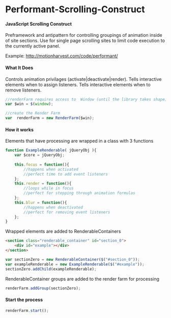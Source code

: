 Performant-Scrolling-Construct
==============================


#### JavaScript Scrolling Construct ####
Preframework and antipattern for controlling groupings of animation inside of site sections. Use for single page scrolling sites to limit code execution to the currently active panel.

Example: http://motionharvest.com/code/performant/ 

#### What It Does ####
Controls animation privilages (activate|deactivate|render).
Tells interactive elements when to assign listeners.
Tells interactive elements when to remove listeners.

```javascript
//renderFarm requires access to  Window (until the library takes shape)
var $win = $(window);

//create the Render Farm
var  renderFarm = new RenderFarm($win);
```



#### How it works ####
Elements that have processing are wrapped in a class with 3 functions
```javascript
function ExampleRenderable( jQueryObj ){
    var $core = jQueryObj;
    
    this.focus = function(){
        //happens when activated
        //perfect time to add event listeners
    };
    this.render = function(){
        //loops while in focus
        //perfect for stepping through animation formulas
    };
    this.blur = function(){
        //happens when deactivated
        //perfect for removing event listeners
    };
}
```

Wrapped elements are added to RenderableContainers
```html
<section class="renderable_container" id="section_0">
    <div id="example"></div>
</section>
```

```javascript
var sectionZero = new RenderableContainer($("#section_0"));
var exampleRenderable = new ExampleRenderable($("#example"));
sectionZero.addChild(exampleRenderable);
```
RenderableContainer groups are added to the render farm for processing

```javascript
renderFarm.addGroup(sectionZero);
```

#### Start the process ####
```javascript
renderFarm.start();
```


